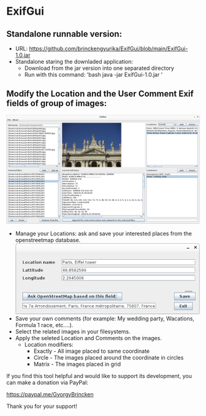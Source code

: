 # ExifGui

## Standalone runnable version: 
- URL: https://github.com/brinckengyurika/ExifGui/blob/main/ExifGui-1.0.jar
- Standalone staring the downladed application:
  - Download from the jar version into one separated directory
  - Run with this command:
    'bash
    java -jar ExifGui-1.0.jar
    '

## Modify the Location and the User Comment Exif fields of group of images:
![Main window](Images/Main.png "Main window")
- Manage your Locations: ask and save your interested places from the openstreetmap database.
![Location editor](Images/NewLocation.png "Location Editor")
- Save your own comments (for example: My wedding party, Wacations, Formula 1 race, etc....).
- Select the related images in your filesystems.
- Apply the seleted Location and Comments on the images.
  - Location modifiers:
    - Exactly - All image placed to same coordinate
    - Circle - The images placed around the coordinate in circles
    - Matrix - The images placed in grid


If you find this tool helpful and would like to support its development, you can make a donation via PayPal:

https://paypal.me/GyorgyBrincken

Thank you for your support!
